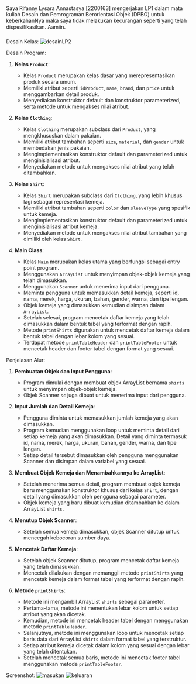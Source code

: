 ###
Saya Rifanny Lysara Annastasya [2200163] mengerjakan LP1 dalam mata kuliah
Desain dan Pemrograman Berorientasi Objek (DPBO) untuk keberkahanNya maka saya tidak
melakukan kecurangan seperti yang telah dispesifikasikan. Aamiin.
###

Desain Kelas:
![desainLP2](https://github.com/rifannylyst/LP2DPBO2024C2/assets/147616851/902ba24c-b753-46aa-a467-0dc909c25081)

Desain Program:
1. **Kelas `Product`**:
    - Kelas `Product` merupakan kelas dasar yang merepresentasikan produk secara umum.
    - Memiliki atribut seperti `idProduct`, `name`, `brand`, dan `price` untuk menggambarkan detail produk.
    - Menyediakan konstruktor default dan konstruktor parameterized, serta metode untuk mengakses nilai atribut.

2. **Kelas `Clothing`**:
    - Kelas `Clothing` merupakan subclass dari `Product`, yang mengkhususkan dalam pakaian.
    - Memiliki atribut tambahan seperti `size`, `material`, dan `gender` untuk membedakan jenis pakaian.
    - Mengimplementasikan konstruktor default dan parameterized untuk menginisialisasi atribut.
    - Menyediakan metode untuk mengakses nilai atribut yang telah ditambahkan.

3. **Kelas `Shirt`**:
    - Kelas `Shirt` merupakan subclass dari `Clothing`, yang lebih khusus lagi sebagai representasi kemeja.
    - Memiliki atribut tambahan seperti `color` dan `sleeveType` yang spesifik untuk kemeja.
    - Mengimplementasikan konstruktor default dan parameterized untuk menginisialisasi atribut kemeja.
    - Menyediakan metode untuk mengakses nilai atribut tambahan yang dimiliki oleh kelas `Shirt`.

4. **Main Class**:
    - Kelas `Main` merupakan kelas utama yang berfungsi sebagai entry point program.
    - Menggunakan `ArrayList` untuk menyimpan objek-objek kemeja yang telah dimasukkan.
    - Menggunakan `Scanner` untuk menerima input dari pengguna.
    - Meminta pengguna untuk memasukkan detail kemeja, seperti id, nama, merek, harga, ukuran, bahan, gender, warna, dan tipe lengan.
    - Objek kemeja yang dimasukkan kemudian disimpan dalam `ArrayList`.
    - Setelah selesai, program mencetak daftar kemeja yang telah dimasukkan dalam bentuk tabel yang terformat dengan rapih.
    - Metode `printShirts` digunakan untuk mencetak daftar kemeja dalam bentuk tabel dengan lebar kolom yang sesuai.
    - Terdapat metode `printTableHeader` dan `printTableFooter` untuk mencetak header dan footer tabel dengan format yang sesuai.
  
Penjelasan Alur:
1. **Pembuatan Objek dan Input Pengguna**:
   - Program dimulai dengan membuat objek ArrayList bernama `shirts` untuk menyimpan objek-objek kemeja.
   - Objek Scanner `sc` juga dibuat untuk menerima input dari pengguna.

2. **Input Jumlah dan Detail Kemeja**:
   - Pengguna diminta untuk memasukkan jumlah kemeja yang akan dimasukkan.
   - Program kemudian menggunakan loop untuk meminta detail dari setiap kemeja yang akan dimasukkan. Detail yang diminta termasuk id, nama, merek, harga, ukuran, bahan, gender, warna, dan tipe lengan.
   - Setiap detail tersebut dimasukkan oleh pengguna menggunakan Scanner dan disimpan dalam variabel yang sesuai.

3. **Membuat Objek Kemeja dan Menambahkannya ke ArrayList**:
   - Setelah menerima semua detail, program membuat objek kemeja baru menggunakan konstruktor khusus dari kelas `Shirt`, dengan detail yang dimasukkan oleh pengguna sebagai parameter.
   - Objek kemeja yang baru dibuat kemudian ditambahkan ke dalam ArrayList `shirts`.

4. **Menutup Objek Scanner**:
   - Setelah semua kemeja dimasukkan, objek Scanner ditutup untuk mencegah kebocoran sumber daya.

5. **Mencetak Daftar Kemeja**:
   - Setelah objek Scanner ditutup, program mencetak daftar kemeja yang telah dimasukkan.
   - Mencetak dilakukan dengan memanggil metode `printShirts` yang mencetak kemeja dalam format tabel yang terformat dengan rapih.

6. **Metode `printShirts`**:
   - Metode ini mengambil ArrayList `shirts` sebagai parameter.
   - Pertama-tama, metode ini menentukan lebar kolom untuk setiap atribut yang akan dicetak.
   - Kemudian, metode ini mencetak header tabel dengan menggunakan metode `printTableHeader`.
   - Selanjutnya, metode ini menggunakan loop untuk mencetak setiap baris data dari ArrayList `shirts` dalam format tabel yang terstruktur.
   - Setiap atribut kemeja dicetak dalam kolom yang sesuai dengan lebar yang telah ditentukan.
   - Setelah mencetak semua baris, metode ini mencetak footer tabel menggunakan metode `printTableFooter`.

Screenshot:
![masukan](https://github.com/rifannylyst/LP2DPBO2024C2/assets/147616851/e4cba12d-cef2-48c2-84a2-7ddf1a1f7841)
![keluaran](https://github.com/rifannylyst/LP2DPBO2024C2/assets/147616851/58bb5679-4624-462d-9ea1-63c4dc5a06e3)
